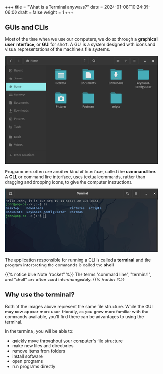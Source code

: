 +++
title = "What is a Terminal anyways?"
date = 2024-01-08T10:24:35-06:00
draft = false
weight = 1
+++

## GUIs and CLIs

Most of the time when we use our computers, we do so through a 
**graphical user interface**, or **GUI** for short. A GUI is a system designed
with icons and visual representations of the machine's file systems. 

![Sample graphic user interface](pictures/GUI-example.png?classes=border)

Programmers often use another kind of interface, called the **command line**. A 
**CLI**, or command line interface, uses textual commands, rather than dragging
and dropping icons, to give the computer instructions. 

![Sample command line interface](pictures/CLI-example.png?classes=border)

The application responsible for running a CLI is called a **terminal** and the 
program interpreting the commands is called the **shell**.

{{% notice blue Note "rocket" %}}
The terms "command line", "terminal", and "shell" are often used interchangeably.
{{% /notice %}}

## Why use the terminal?

Both of the images above represent the same file structure. While the GUI may now 
appear more user-friendly, as you grow more familiar with the commands available,
you'll find there can be advantages to using the terminal. 

In the terminal, you will be able to:

- quickly move throughout your computer's file structure 
- make new files and directories 
- remove items from folders 
- install software
- open programs 
- run programs directly
